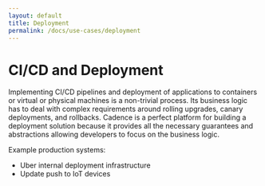 ```yaml
---
layout: default
title: Deployment
permalink: /docs/use-cases/deployment
---
```


# CI/CD and Deployment

Implementing CI/CD pipelines and deployment of applications to containers or virtual or physical machines is a non-trivial process.
Its business logic has to deal with complex requirements around rolling upgrades, canary deployments, and rollbacks.
Cadence is a perfect platform for building a deployment solution because it provides all the necessary guarantees and abstractions
allowing developers to focus on the business logic.

Example production systems:

* Uber internal deployment infrastructure
* Update push to IoT devices
